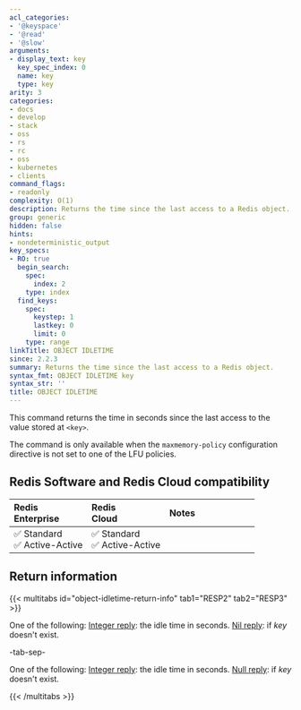 ```yaml
---
acl_categories:
- '@keyspace'
- '@read'
- '@slow'
arguments:
- display_text: key
  key_spec_index: 0
  name: key
  type: key
arity: 3
categories:
- docs
- develop
- stack
- oss
- rs
- rc
- oss
- kubernetes
- clients
command_flags:
- readonly
complexity: O(1)
description: Returns the time since the last access to a Redis object.
group: generic
hidden: false
hints:
- nondeterministic_output
key_specs:
- RO: true
  begin_search:
    spec:
      index: 2
    type: index
  find_keys:
    spec:
      keystep: 1
      lastkey: 0
      limit: 0
    type: range
linkTitle: OBJECT IDLETIME
since: 2.2.3
summary: Returns the time since the last access to a Redis object.
syntax_fmt: OBJECT IDLETIME key
syntax_str: ''
title: OBJECT IDLETIME
---
```

This command returns the time in seconds since the last access to the value stored at `<key>`.

The command is only available when the `maxmemory-policy` configuration directive is not set to one of the LFU policies.

## Redis Software and Redis Cloud compatibility

| Redis<br />Enterprise | Redis<br />Cloud | <span style="min-width: 9em; display: table-cell">Notes</span> |
|:----------------------|:-----------------|:------|
| <span title="Supported">&#x2705; Standard</span><br /><span title="Supported"><nobr>&#x2705; Active-Active</nobr></span> | <span title="Supported">&#x2705; Standard</span><br /><span title="Supported"><nobr>&#x2705; Active-Active</nobr></span> |  |

## Return information

{{< multitabs id="object-idletime-return-info" 
    tab1="RESP2" 
    tab2="RESP3" >}}

One of the following:
[Integer reply](../../develop/reference/protocol-spec#integers): the idle time in seconds.
[Nil reply](../../develop/reference/protocol-spec#bulk-strings): if _key_ doesn't exist.

-tab-sep-

One of the following:
[Integer reply](../../develop/reference/protocol-spec#integers): the idle time in seconds.
[Null reply](../../develop/reference/protocol-spec#nulls): if _key_ doesn't exist.

{{< /multitabs >}}
